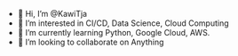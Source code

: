 - 👋 Hi, I’m @KawiTja
- 👀 I’m interested in CI/CD, Data Science, Cloud Computing
- 🌱 I’m currently learning Python, Google Cloud, AWS.
- 💞️ I’m looking to collaborate on Anything

<!---
KawiTja/KawiTja is a ✨ special ✨ repository because its `README.md` (this file) appears on your GitHub profile.
You can click the Preview link to take a look at your changes.
--->
